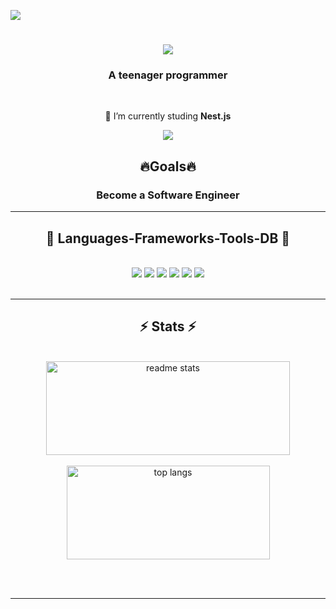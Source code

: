 ![](https://komarev.com/ghpvc/?username=Babiel09&color=006bed)

<h1 align="center">
    <img src="https://readme-typing-svg.herokuapp.com/?font=Righteous&size=35&center=true&vCenter=true&width=500&height=70&duration=4000&lines=Hi+There!+👋;+I'm+Gabriel+Castro!;" />
</h1>

<h3 align="center">A teenager programmer</h3>

<br/>

<div align="center">
 
📕 I’m currently studing  **Nest.js**

 </div>
 
<div align="center"> 
  <a href="mailto:estudosbabiel@gmail.com">
    <img src="https://img.shields.io/badge/Gmail-333333?style=for-the-badge&logo=gmail&logoColor=red" />
  </a>
</div>

<div>
<h2 align="center">🔥Goals🔥</h2>
<div align="center">
    <h3> Become a Software Engineer</h3>
</div>
</div>

 <hr/>
 
<h2 align="center">💖 Languages-Frameworks-Tools-DB 💖</h2>
<br/>
<div align="center">
    <img src="https://skillicons.dev/icons?i=javascript,golang,c,typescript,nest,nodejs,nextjs,react" />
    <img src="https://skillicons.dev/icons?i=express,vercel,postman" />
    <img src="https://skillicons.dev/icons?i=html,css,vscode,github,git" />
    <img src="https://skillicons.dev/icons?i=tailwind,scss,vite,docker,prisma" />
    <img src="https://skillicons.dev/icons?i=npm,yarn,pnpm" />
    <img src="https://skillicons.dev/icons?i=postgres,mongodb" />
</div>

<br/>

<hr/>

<h2 align="center">⚡ Stats ⚡</h2>
<br>
<div align="center">
  <img width="390" height="150" src="https://github-readme-stats.vercel.app/api?username=Babiel09&count_private=true&show_icons=true&theme=react&rank_icon=github&border_radius=10" alt="readme stats" />
  <br/>
  <br/>
  <img width="325" height="150" align="center" src="https://github-readme-stats.vercel.app/api/top-langs/?username=Babiel09&hide=HTML&langs_count=8&layout=compact&theme=react&border_radius=10&size_weight=0.5&count_weight=0.5&exclude_repo=github-readme-stats" alt="top langs" />
</div>

<br/><br/>

<hr/>

<br/>


<br/>
